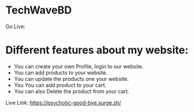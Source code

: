 # TechWaveBD
Go Live:
# Different features about my website:

- You can create your own Profile, login to our website.
- You can add products to your website.
- You can update the products one your website.
- You You can add product to your cart.
- You can also Delete  the product from your cart.



Live Link: https://psychotic-good-bye.surge.sh/
